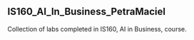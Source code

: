 ## IS160_AI_In_Business_PetraMaciel
Collection of labs completed in IS160, AI in Business, course. 
